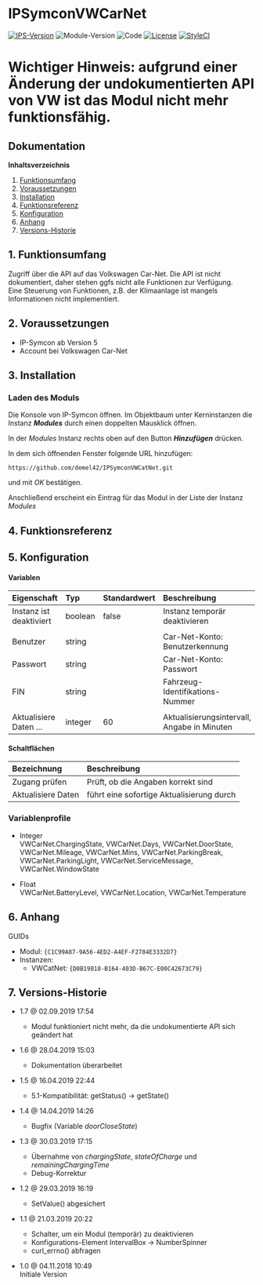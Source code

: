 # IPSymconVWCarNet

[![IPS-Version](https://img.shields.io/badge/Symcon_Version-5.0+-red.svg)](https://www.symcon.de/service/dokumentation/entwicklerbereich/sdk-tools/sdk-php/)
![Module-Version](https://img.shields.io/badge/Modul_Version-1.7-blue.svg)
![Code](https://img.shields.io/badge/Code-PHP-blue.svg)
[![License](https://img.shields.io/badge/License-CC%20BY--NC--SA%204.0-green.svg)](https://creativecommons.org/licenses/by-nc-sa/4.0/)
[![StyleCI](https://github.styleci.io/repos/162714119/shield?branch=master)](https://github.styleci.io/repos/162714119)

# Wichtiger Hinweis: aufgrund einer Änderung der undokumentierten API von VW ist das Modul nicht mehr funktionsfähig.

## Dokumentation

**Inhaltsverzeichnis**

1. [Funktionsumfang](#1-funktionsumfang)
2. [Voraussetzungen](#2-voraussetzungen)
3. [Installation](#3-installation)
4. [Funktionsreferenz](#4-funktionsreferenz)
5. [Konfiguration](#5-konfiguration)
6. [Anhang](#6-anhang)
7. [Versions-Historie](#7-versions-historie)

## 1. Funktionsumfang

Zugriff über die API auf das Volkswagen Car-Net. Die API ist nicht dokumentiert, daher stehen ggfs nicht alle Funktionen zur Verfügung.<br>
Eine Steuerung von Funktionen, z.B. der Klimaanlage ist mangels Informationen nicht implementiert.

## 2. Voraussetzungen

 - IP-Symcon ab Version 5
 - Account bei Volkswagen Car-Net

## 3. Installation

### Laden des Moduls

Die Konsole von IP-Symcon öffnen. Im Objektbaum unter Kerninstanzen die Instanz __*Modules*__ durch einen doppelten Mausklick öffnen.

In der _Modules_ Instanz rechts oben auf den Button __*Hinzufügen*__ drücken.

In dem sich öffnenden Fenster folgende URL hinzufügen:

`https://github.com/demel42/IPSymconVWCatNet.git`

und mit _OK_ bestätigen.

Anschließend erscheint ein Eintrag für das Modul in der Liste der Instanz _Modules_

## 4. Funktionsreferenz

## 5. Konfiguration

#### Variablen

| Eigenschaft             | Typ     | Standardwert | Beschreibung |
| :---------------------- | :------ | :----------- | :----------- |
| Instanz ist deaktiviert | boolean | false        | Instanz temporär deaktivieren |
|                         |         |              | |
| Benutzer                | string  |              | Car-Net-Konto: Benutzerkennung |
| Passwort                | string  |              | Car-Net-Konto: Passwort |
| FIN                     | string  |              | Fahrzeug-Identifikations-Nummer |
|                         |         |              | |
| Aktualisiere Daten ...  | integer | 60           | Aktualisierungsintervall, Angabe in Minuten |

#### Schaltflächen

| Bezeichnung        | Beschreibung |
| :----------------- | :----------- |
| Zugang prüfen      | Prüft, ob die Angaben korrekt sind |
| Aktualisiere Daten | führt eine sofortige Aktualisierung durch |

### Variablenprofile


* Integer<br>
VWCarNet.ChargingState,
VWCarNet.Days,
VWCarNet.DoorState,
VWCarNet.Mileage,
VWCarNet.Mins,
VWCarNet.ParkingBreak,
VWCarNet.ParkingLight,
VWCarNet.ServiceMessage,
VWCarNet.WindowState

* Float<br>
VWCarNet.BatteryLevel,
VWCarNet.Location,
VWCarNet.Temperature

## 6. Anhang

GUIDs

- Modul: `{C1C99A87-9A56-4ED2-A4EF-F2784E3332D7}`
- Instanzen:
  - VWCatNet: `{D0B19818-B164-403D-B67C-E00C42673C79}`

## 7. Versions-Historie

- 1.7 @ 02.09.2019 17:54<br>
  - Modul funktioniert nicht mehr, da die undokumentierte API sich geändert hat

- 1.6 @ 28.04.2019 15:03<br>
  - Dokumentation überarbeitet

- 1.5 @ 16.04.2019 22:44<br>
  - 5.1-Kompatibilität: getStatus() -> getState()

- 1.4 @ 14.04.2019 14:26<br>
  - Bugfix (Variable _doorCloseState_)

- 1.3 @ 30.03.2019 17:15<br>
  - Übernahme von _chargingState_, _stateOfCharge_ und _remainingChargingTime_
  - Debug-Korrektur

- 1.2 @ 29.03.2019 16:19<br>
  - SetValue() abgesichert

- 1.1 @ 21.03.2019 20:22<br>
  - Schalter, um ein Modul (temporär) zu deaktivieren
  - Konfigurations-Element IntervalBox -> NumberSpinner
  - curl_errno() abfragen

- 1.0 @ 04.11.2018 10:49<br>
  Initiale Version
